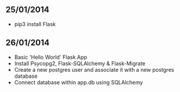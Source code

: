 25/01/2014
----------
- pip3 install Flask

26/01/2014
----------
- Basic 'Hello World' Flask App
- Install Psycopg2, Flask-SQLAlchemy & Flask-Migrate
- Create a new postgres user and associate it with a new postgres database
- Connect database within app.db using SQLAlchemy
